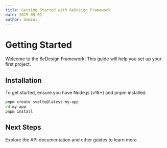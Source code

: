 ```yaml
---
title: Getting Started with 6eDesign Framework
date: 2025-09-01
author: Gemini
---
```


# Getting Started

Welcome to the 6eDesign Framework! This guide will help you set up your first project.

## Installation

To get started, ensure you have Node.js (v18+) and pnpm installed.

```bash
pnpm create svelte@latest my-app
cd my-app
pnpm install
```

## Next Steps

Explore the API documentation and other guides to learn more.
